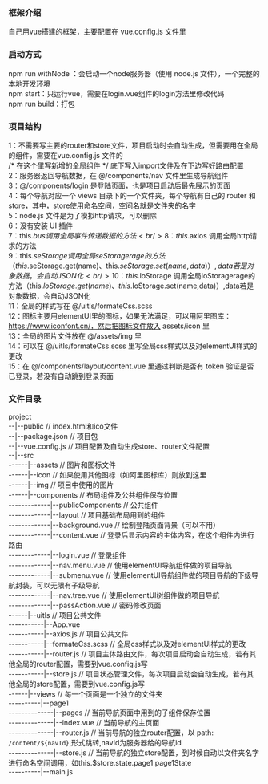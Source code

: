 ### 框架介绍
自己用vue搭建的框架，主要配置在 vue.config.js 文件里
### 启动方式
npm run withNode ：会启动一个node服务器（使用 node.js 文件），一个完整的本地开发环境 <br/>
npm start：只运行vue，需要在login.vue组件的login方法里修改代码<br/>
npm run build：打包
### 项目结构
1：不需要写主要的router和store文件，项目启动时会自动生成，但需要用在全局的组件，需要在vue.config.js 文件的<br/> /*  在这个里写新增的全局组件  */ 底下写入import文件及在下边写好路由配置<br/>
2：服务器返回导航数据，在 @/components/nav 文件里生成导航组件<br/>
3：@/components/login 是登陆页面，也是项目启动后最先展示的页面<br/>
4：每个导航对应一个 views 目录下的一个文件夹，每个导航有自己的 router 和 store，其中，store使用命名空间，空间名就是文件夹的名字<br/>
5：node.js 文件是为了模拟http请求，可以删除<br/>
6：没有安装 UI 插件<br/>
7：this.$bus 调用全局事件传递数据的方法<br/>
8：this.$axios 调用全局http请求的方法<br/>
9：this.$seStorage 调用全局seStoragerage的方法（this.$seStorage.get(name)、this.$seStorage.set(name,data)）,data若是对象数据，会自动JSON化<br/>
10：this.$loStorage 调用全局loStoragerage的方法（this.$loStorage.get(name)、this.$loStorage.set(name,data)）,data若是对象数据，会自动JSON化<br/>
11：全局的样式写在 @/uitls/formateCss.scss<br/>
12：图标主要用elementUI里的图标，如果无法满足，可以用阿里图库：https://www.iconfont.cn/，然后把图标文件放入 assets/icon 里<br/>
13：全局的图片文件放在 @/assets/img 里<br/>
14：可以在 @/uitls/formateCss.scss 里写全局css样式以及对elementUI样式的更改<br/>
15：在 @/components/layout/content.vue 里通过判断是否有 token 验证是否已登录，若没有自动跳到登录页面<br/>
### 文件目录
project        
--|--public  // index.html和ico文件          
--|--package.json   // 项目包      
--|--vue.config.js  // 项目配置及自动生成store、router文件配置        
--|--src       
------|--assets    // 图片和图标文件         
------|--icon // 如果使用其他图标（如阿里图标库）则放到这里      
------|--img  // 项目中使用的图片       
------|--components  // 布局组件及公共组件保存位置          
-------------|--publicComponents  // 公共组件       
-------------|--layout  // 项目基础布局用到的组件        
-------------|--background.vue  // 绘制登陆页面背景（可以不用）         
-------------|--content.vue  // 登录后显示内容的主体内容，在这个组件内进行路由         
-------------|--login.vue  // 登录组件         
-------------|--nav.menu.vue  // 使用elementUI导航组件做的项目导航      
-------------|--submenu.vue  // 使用elementUI导航组件做的项目导航的下级导航封装，可以无限有子级导航        
-------------|--nav.tree.vue  // 使用elementUI树组件做的项目导航        
-------------|--passAction.vue  // 密码修改页面          
------|--uitls  // 项目公共文件         
-----------|--App.vue         
-----------|--axios.js  // 项目公共文件      
-----------|--formateCss.scss  // 全局css样式以及对elementUI样式的更改          
-----------|--router.js  // 项目主体路由文件，每次项目启动会自动生成，若有其他全局的router配置，需要到vue.config.js写        
-----------|--store.js  // 项目状态管理文件，每次项目启动会自动生成，若有其他全局的store配置，需要到vue.config.js写          
------|--views  // 每一个页面是一个独立的文件夹        
----------|--page1      
--------------|--pages // 当前导航页面中用到的子组件保存位置        
--------------|--index.vue  // 当前导航的主页面      
--------------|--router.js  // 当前导航的独立router配置，以 path: `/content/${navId}`,形式跳转,navId为服务器给的导航id          
--------------|--store.js   // 当前导航的独立store配置，到时候自动以文件夹名字进行命名空间调用，如this.$store.state.page1.page1State      
----------|--main.js         
